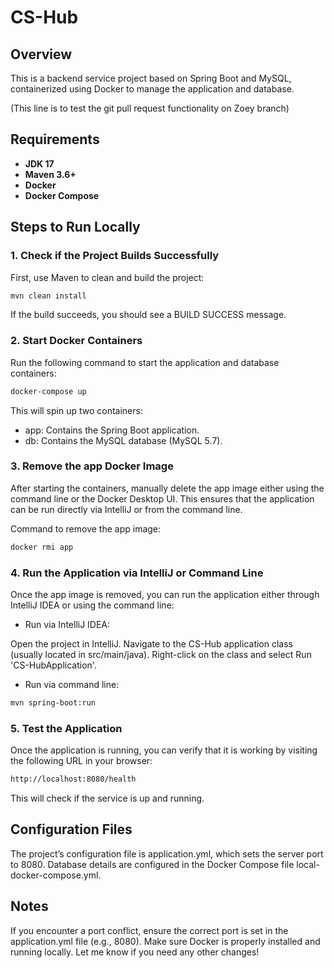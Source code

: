 # CS-Hub

## Overview
This is a backend service project based on Spring Boot and MySQL, containerized using Docker to manage the application and database.

(This line is to test the git pull request functionality on Zoey branch)

## Requirements
- **JDK 17**
- **Maven 3.6+**
- **Docker**
- **Docker Compose**

## Steps to Run Locally

### 1. Check if the Project Builds Successfully

First, use Maven to clean and build the project:

```bash
mvn clean install
```

If the build succeeds, you should see a BUILD SUCCESS message.

### 2. Start Docker Containers
Run the following command to start the application and database containers:

```bash
docker-compose up
```

This will spin up two containers:

- app: Contains the Spring Boot application.
- db: Contains the MySQL database (MySQL 5.7).

### 3. Remove the app Docker Image
After starting the containers, manually delete the app image either using the command line or the Docker Desktop UI. This ensures that the application can be run directly via IntelliJ or from the command line.

Command to remove the app image:

```bash
docker rmi app
```

### 4. Run the Application via IntelliJ or Command Line
Once the app image is removed, you can run the application either through IntelliJ IDEA or using the command line:

- Run via IntelliJ IDEA:

Open the project in IntelliJ.
Navigate to the CS-Hub application class (usually located in src/main/java).
Right-click on the class and select Run 'CS-HubApplication'.

- Run via command line:

```bash
mvn spring-boot:run
```

### 5. Test the Application
Once the application is running, you can verify that it is working by visiting the following URL in your browser:

```bash
http://localhost:8080/health
```
This will check if the service is up and running.

## Configuration Files
The project’s configuration file is application.yml, which sets the server port to 8080.
Database details are configured in the Docker Compose file local-docker-compose.yml.

## Notes
If you encounter a port conflict, ensure the correct port is set in the application.yml file (e.g., 8080).
Make sure Docker is properly installed and running locally.
Let me know if you need any other changes!







